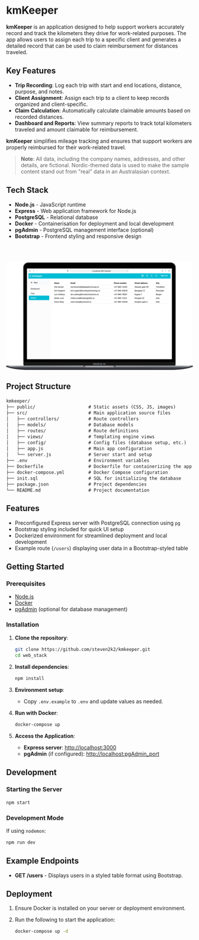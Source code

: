 # kmKeeper

**kmKeeper** is an application designed to help support workers accurately record and track the kilometers they drive for work-related purposes. The app allows users to assign each trip to a specific client and generates a detailed record that can be used to claim reimbursement for distances traveled.

## Key Features
- **Trip Recording**: Log each trip with start and end locations, distance, purpose, and notes.
- **Client Assignment**: Assign each trip to a client to keep records organized and client-specific.
- **Claim Calculation**: Automatically calculate claimable amounts based on recorded distances.
- **Dashboard and Reports**: View summary reports to track total kilometers traveled and amount claimable for reimbursement.

**kmKeeper** simplifies mileage tracking and ensures that support workers are properly reimbursed for their work-related travel.



> **Note**: All data, including the company names, addresses, and other details, are fictional.
> Nordic-themed data is used to make the sample content stand out from "real" data in an Australasian context.

## Tech Stack

- **Node.js** - JavaScript runtime
- **Express** - Web application framework for Node.js
- **PostgreSQL** - Relational database
- **Docker** - Containerisation for deployment and local development
- **pgAdmin** - PostgreSQL management interface (optional)
- **Bootstrap** - Frontend styling and responsive design

&nbsp;  
&nbsp;

![Screenshot](public/images/screenshot.png)

## Project Structure

```plaintext
kmkeeper/
├── public/                    # Static assets (CSS, JS, images)
├── src/                       # Main application source files
│   ├── controllers/           # Route controllers
│   ├── models/                # Database models
│   ├── routes/                # Route definitions
│   ├── views/                 # Templating engine views
│   ├── config/                # Config files (database setup, etc.)
│   ├── app.js                 # Main app configuration
│   └── server.js              # Server start and setup
├── .env                       # Environment variables
├── Dockerfile                 # Dockerfile for containerizing the app
├── docker-compose.yml         # Docker Compose configuration
├── init.sql                   # SQL for initializing the database
├── package.json               # Project dependencies
└── README.md                  # Project documentation
```

## Features

- Preconfigured Express server with PostgreSQL connection using `pg`
- Bootstrap styling included for quick UI setup
- Dockerized environment for streamlined deployment and local development
- Example route (`/users`) displaying user data in a Bootstrap-styled table

## Getting Started

### Prerequisites

- [Node.js](https://nodejs.org/)
- [Docker](https://www.docker.com/)
- [pgAdmin](https://www.pgadmin.org/) (optional for database management)

### Installation

1. **Clone the repository**:
   ```bash
   git clone https://github.com/steven2k2/kmkeeper.git
   cd web_stack
   ```

2. **Install dependencies**:
   ```bash
   npm install
   ```

3. **Environment setup**:
    - Copy `.env.example` to `.env` and update values as needed.

4. **Run with Docker**:
   ```bash
   docker-compose up
   ```

5. **Access the Application**:
    - **Express server**: [http://localhost:3000](http://localhost:3000)
    - **pgAdmin** (if configured): [http://localhost:pgAdmin_port](http://localhost:pgAdmin_port)

## Development

### Starting the Server

```bash
npm start
```

### Development Mode

If using `nodemon`:

```bash
npm run dev
```

## Example Endpoints

- **GET /users** - Displays users in a styled table format using Bootstrap.

## Deployment

1. Ensure Docker is installed on your server or deployment environment.
2. Run the following to start the application:

   ```bash
   docker-compose up -d
   ```